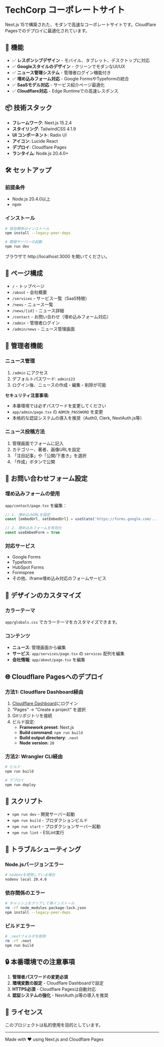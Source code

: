 # TechCorp コーポレートサイト

Next.js 15で構築された、モダンで高速なコーポレートサイトです。Cloudflare Pagesでのデプロイに最適化されています。

## 🚀 機能

- ✅ **レスポンシブデザイン** - モバイル、タブレット、デスクトップに対応
- ✅ **Googleスタイルのデザイン** - クリーンでモダンなUI/UX
- ✅ **ニュース管理システム** - 管理者ログイン機能付き
- ✅ **埋め込みフォーム対応** - Google FormsやTypeformの統合
- ✅ **SaaSモデル対応** - サービス紹介ページ最適化
- ✅ **Cloudflare対応** - Edge Runtimeでの高速レスポンス

## 📦 技術スタック

- **フレームワーク**: Next.js 15.2.4
- **スタイリング**: TailwindCSS 4.1.9
- **UI コンポーネント**: Radix UI
- **アイコン**: Lucide React
- **デプロイ**: Cloudflare Pages
- **ランタイム**: Node.js 20.4.0+

## 🛠️ セットアップ

### 前提条件

- Node.js 20.4.0以上
- npm

### インストール

```bash
# 依存関係のインストール
npm install --legacy-peer-deps

# 開発サーバーの起動
npm run dev
```

ブラウザで http://localhost:3000 を開いてください。

## 📝 ページ構成

- `/` - トップページ
- `/about` - 会社概要
- `/services` - サービス一覧（SaaS特徴）
- `/news` - ニュース一覧
- `/news/[id]` - ニュース詳細
- `/contact` - お問い合わせ（埋め込みフォーム対応）
- `/admin` - 管理者ログイン
- `/admin/news` - ニュース管理画面

## 🔐 管理者機能

### ニュース管理

1. `/admin` にアクセス
2. デフォルトパスワード: `admin123`
3. ログイン後、ニュースの作成・編集・削除が可能

**セキュリティ注意事項:**
- 本番環境では必ずパスワードを変更してください
- `app/admin/page.tsx` の `ADMIN_PASSWORD` を変更
- 本格的な認証システムの導入を推奨（Auth0, Clerk, NextAuth.js等）

### ニュース投稿方法

1. 管理画面でフォームに記入
2. カテゴリー、著者、画像URLを設定
3. 「注目記事」や「公開/下書き」を選択
4. 「作成」ボタンで公開

## 📧 お問い合わせフォーム設定

### 埋め込みフォームの使用

`app/contact/page.tsx` を編集：

```typescript
// 1. 埋め込みURLを設定
const [embedUrl, setEmbedUrl] = useState('https://forms.google.com/...')

// 2. 埋め込みフォームを有効化
const useEmbedForm = true
```

### 対応サービス

- Google Forms
- Typeform
- HubSpot Forms
- Formspree
- その他、iframe埋め込み対応のフォームサービス

## 🎨 デザインのカスタマイズ

### カラーテーマ

`app/globals.css` でカラーテーマをカスタマイズできます。

### コンテンツ

- **ニュース**: 管理画面から編集
- **サービス**: `app/services/page.tsx` の `services` 配列を編集
- **会社情報**: `app/about/page.tsx` を編集

## 🌐 Cloudflare Pagesへのデプロイ

### 方法1: Cloudflare Dashboard経由

1. [Cloudflare Dashboard](https://dash.cloudflare.com/)にログイン
2. "Pages" → "Create a project" を選択
3. Gitリポジトリを接続
4. ビルド設定:
   - **Framework preset**: Next.js
   - **Build command**: `npm run build`
   - **Build output directory**: `.next`
   - **Node version**: `20`

### 方法2: Wrangler CLI経由

```bash
# ビルド
npm run build

# デプロイ
npm run deploy
```

## 🔧 スクリプト

- `npm run dev` - 開発サーバー起動
- `npm run build` - プロダクションビルド
- `npm run start` - プロダクションサーバー起動
- `npm run lint` - ESLint実行

## 🐛 トラブルシューティング

### Node.jsバージョンエラー

```bash
# nodenvを使用している場合
nodenv local 20.4.0
```

### 依存関係のエラー

```bash
# キャッシュをクリアして再インストール
rm -rf node_modules package-lock.json
npm install --legacy-peer-deps
```

### ビルドエラー

```bash
# .nextフォルダを削除
rm -rf .next
npm run build
```

## 🔒 本番環境での注意事項

1. **管理者パスワードの変更必須**
2. **環境変数の設定** - Cloudflare Dashboardで設定
3. **HTTPS必須** - Cloudflare Pagesは自動対応
4. **認証システムの強化** - NextAuth.js等の導入を推奨

## 📄 ライセンス

このプロジェクトは私的使用を目的としています。

---

Made with ❤️ using Next.js and Cloudflare Pages
